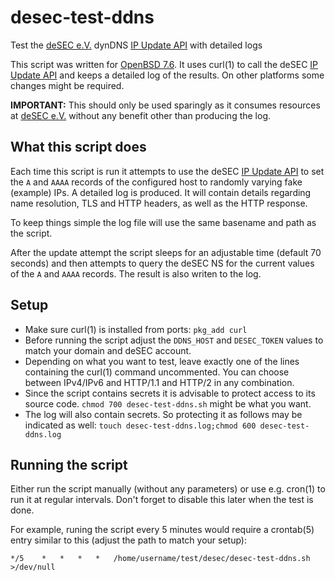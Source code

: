 # desec-test-ddns
Test the [deSEC e.V.](https://desec.io) dynDNS [IP Update API](https://desec.readthedocs.io/en/latest/dyndns/update-api.html) with detailed logs

This script was written for [OpenBSD 7.6](https://openbsd.org/76.html). It uses curl(1) to call the deSEC [IP Update API](https://desec.readthedocs.io/en/latest/dyndns/update-api.html) and keeps a detailed log of the results. On other platforms some changes might be required.

**IMPORTANT:** This should only be used sparingly as it consumes resources at [deSEC e.V.](https://desec.io) without any benefit other than producing the log.

## What this script does
Each time this script is run it attempts to use the deSEC [IP Update API](https://desec.readthedocs.io/en/latest/dyndns/update-api.html) to set the `A` and `AAAA` records of the configured host to randomly varying fake (example) IPs. A detailed log is produced. It will contain details regarding name resolution, TLS and HTTP headers, as well as the HTTP response.

To keep things simple the log file will use the same basename and path as the script.

After the update attempt the script sleeps for an adjustable time (default 70 seconds) and then attempts to query the deSEC NS for the current values of the `A` and `AAAA` records. The result is also writen to the log.

## Setup
* Make sure curl(1) is installed from ports: `pkg_add curl`
* Before running the script adjust the `DDNS_HOST` and `DESEC_TOKEN` values to match your domain and deSEC account.
* Depending on what you want to test, leave exactly one of the lines containing the curl(1) command uncommented. You can choose between IPv4/IPv6 and HTTP/1.1 and HTTP/2 in any combination.
* Since the script contains secrets it is advisable to protect access to its source code. `chmod 700 desec-test-ddns.sh` might be what you want.
* The log will also contain secrets. So protecting it as follows may be indicated as well: `touch desec-test-ddns.log;chmod 600 desec-test-ddns.log`


## Running the script
Either run the script manually (without any parameters) or use e.g. cron(1) to run it at regular intervals. Don't forget to disable this later when the test is done.

For example, runing the script every 5 minutes would require a crontab(5) entry similar to this (adjust the path to match your setup):

`*/5	*	*	*	*	/home/username/test/desec/desec-test-ddns.sh >/dev/null`
